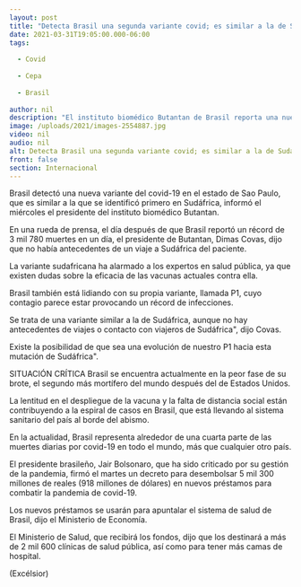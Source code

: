```yaml
---
layout: post
title: "Detecta Brasil una segunda variante covid; es similar a la de Sudáfrica"
date: 2021-03-31T19:05:00.000-06:00
tags:
  
  - Covid
  
  - Cepa
  
  - Brasil
  
author: nil
description: "El instituto biomédico Butantan de Brasil reporta una nueva variante del covid-19 que es similar a la que se identificó primero en Sudáfrica"
image: /uploads/2021/images-2554887.jpg
video: nil
audio: nil
alt: Detecta Brasil una segunda variante covid; es similar a la de Sudáfrica
front: false
section: Internacional
---
```


Brasil detectó una nueva variante del covid-19 en el estado de Sao Paulo, que es similar a la que se identificó primero en Sudáfrica, informó el miércoles el presidente del instituto biomédico Butantan.

En una rueda de prensa, el día después de que Brasil reportó un récord de 3 mil 780 muertes en un día, el presidente de Butantan, Dimas Covas, dijo que no había antecedentes de un viaje a Sudáfrica del paciente.

La variante sudafricana ha alarmado a los expertos en salud pública, ya que existen dudas sobre la eficacia de las vacunas actuales contra ella.

Brasil también está lidiando con su propia variante, llamada P1, cuyo contagio parece estar provocando un récord de infecciones.

Se trata de una variante similar a la de Sudáfrica, aunque no hay antecedentes de viajes o contacto con viajeros de Sudáfrica", dijo Covas.

 
Existe la posibilidad de que sea una evolución de nuestro P1 hacia esta mutación de Sudáfrica".

SITUACIÓN CRÍTICA
Brasil se encuentra actualmente en la peor fase de su brote, el segundo más mortífero del mundo después del de Estados Unidos.

La lentitud en el despliegue de la vacuna y la falta de distancia social están contribuyendo a la espiral de casos en Brasil, que está llevando al sistema sanitario del país al borde del abismo.

En la actualidad, Brasil representa alrededor de una cuarta parte de las muertes diarias por covid-19 en todo el mundo, más que cualquier otro país.

El presidente brasileño, Jair Bolsonaro, que ha sido criticado por su gestión de la pandemia, firmó el martes un decreto para desembolsar 5 mil 300 millones de reales (918 millones de dólares) en nuevos préstamos para combatir la pandemia de covid-19.

Los nuevos préstamos se usarán para apuntalar el sistema de salud de Brasil, dijo el Ministerio de Economía.

El Ministerio de Salud, que recibirá los fondos, dijo que los destinará a más de 2 mil 600 clínicas de salud pública, así como para tener más camas de hospital.

(Excélsior)